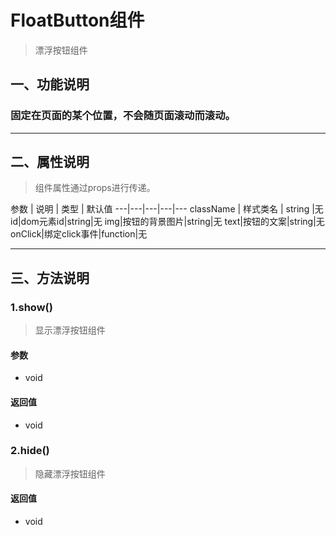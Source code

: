 # FloatButton组件
> 漂浮按钮组件

## 一、功能说明
### 固定在页面的某个位置，不会随页面滚动而滚动。

---

## 二、属性说明
> 组件属性通过props进行传递。

参数 | 说明 | 类型 | 默认值
---|---|---|---|---
className | 样式类名 | string |无
id|dom元素id|string|无
img|按钮的背景图片|string|无
text|按钮的文案|string|无
onClick|绑定click事件|function|无


---

## 三、方法说明
### 1.show()
> 显示漂浮按钮组件

#### 参数
- void

#### 返回值
- void


### 2.hide()
> 隐藏漂浮按钮组件

#### 返回值
- void 

